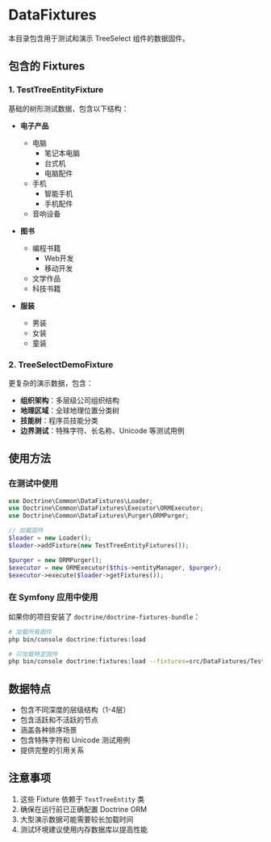 # DataFixtures

本目录包含用于测试和演示 TreeSelect 组件的数据固件。

## 包含的 Fixtures

### 1. TestTreeEntityFixture

基础的树形测试数据，包含以下结构：

- **电子产品**
  - 电脑
    - 笔记本电脑
    - 台式机  
    - 电脑配件
  - 手机
    - 智能手机
    - 手机配件
  - 音响设备

- **图书**
  - 编程书籍
    - Web开发
    - 移动开发
  - 文学作品
  - 科技书籍

- **服装**
  - 男装
  - 女装
  - 童装

### 2. TreeSelectDemoFixture

更复杂的演示数据，包含：

- **组织架构**：多层级公司组织结构
- **地理区域**：全球地理位置分类树
- **技能树**：程序员技能分类
- **边界测试**：特殊字符、长名称、Unicode 等测试用例

## 使用方法

### 在测试中使用

```php
use Doctrine\Common\DataFixtures\Loader;
use Doctrine\Common\DataFixtures\Executor\ORMExecutor;
use Doctrine\Common\DataFixtures\Purger\ORMPurger;

// 加载固件
$loader = new Loader();
$loader->addFixture(new TestTreeEntityFixtures());

$purger = new ORMPurger();
$executor = new ORMExecutor($this->entityManager, $purger);
$executor->execute($loader->getFixtures());
```

### 在 Symfony 应用中使用

如果你的项目安装了 `doctrine/doctrine-fixtures-bundle`：

```bash
# 加载所有固件
php bin/console doctrine:fixtures:load

# 只加载特定固件
php bin/console doctrine:fixtures:load --fixtures=src/DataFixtures/TestTreeEntityFixtures.php
```

## 数据特点

- 包含不同深度的层级结构（1-4层）
- 包含活跃和不活跃的节点
- 涵盖各种排序场景
- 包含特殊字符和 Unicode 测试用例
- 提供完整的引用关系

## 注意事项

1. 这些 Fixture 依赖于 `TestTreeEntity` 类
2. 确保在运行前已正确配置 Doctrine ORM
3. 大型演示数据可能需要较长加载时间
4. 测试环境建议使用内存数据库以提高性能